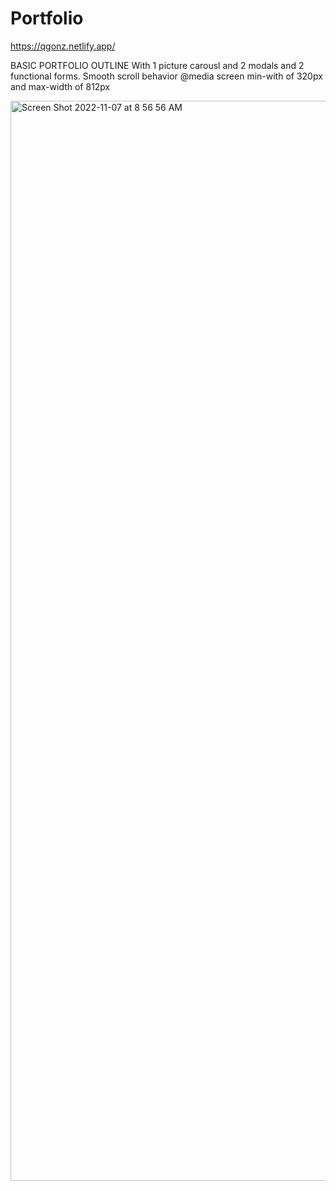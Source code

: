 # Portfolio
https://qgonz.netlify.app/ 

BASIC PORTFOLIO OUTLINE
With 1 picture carousl and 2 modals and 2 functional forms.
Smooth scroll behavior
@media screen  min-with of 320px and max-width of 812px

<img width="1728" alt="Screen Shot 2022-11-07 at 8 56 56 AM" src="https://user-images.githubusercontent.com/115441104/200328458-5fe6bd64-22e2-4ed0-9d40-8a6ada0ce6f4.png">
